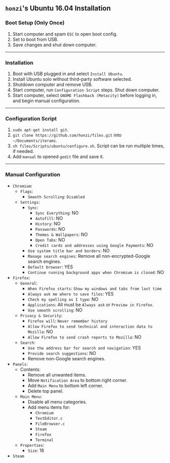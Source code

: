 `honzi`'s Ubuntu 16.04 Installation
-----------------------------------

### Boot Setup (Only Once)

1. Start computer and spam `ESC` to open boot config.
2. Set to boot from USB.
3. Save changes and shut down computer.

---

### Installation

1. Boot with USB plugged in and select `Install Ubuntu`.
2. Install Ubuntu solo without third-party software selected.
3. Shutdown computer and remove USB.
4. Start computer, run `Configuration Script` steps. Shut down computer.
5. Start computer, select `GNOME Flashback (Metacity)` before logging in, and begin manual configuration.

---

### Configuration Script

1. `sudo apt-get install git`.
2. `git clone https://github.com/honzi/files.git` into `~/Documents/iterami`.
3. `sh files/Scripts/ubuntu/configure.sh`. Script can be run multiple times, if needed.
4. Add `manual` to opened `gedit` file and save it.

---

### Manual Configuration

* `Chromium`:
  * `Flags`:
    * `Smooth Scrolling`: `Disabled`
  * `Settings`:
    * `Sync`:
      * `Sync Everything`: NO
      * `Autofill`: NO
      * `History`: NO
      * `Passwords`: NO
      * `Themes & Wallpapers`: NO
      * `Open Tabs`: NO
      * `Credit cards and addresses using Google Payments`: NO
    * `Use system title bar and borders`: NO
    * `Manage search engines`: Remove all non-encrypted-Google search engines.
    * `Default browser`: YES
    * `Continue running background apps when Chromium is closed`: NO
* `Firefox`:
  * `General`:
    * `When Firefox starts`: `Show my windows and tabs from last time`
    * `Always ask me where to save files`: YES
    * `Check my spelling as I type`: NO
    * `Applications`: All must be `Always ask` or `Preview in Firefox`.
    * `Use smooth scrolling`: NO
  * `Privacy & Security`:
    * `Firefox will`: `Never remember history`
    * `Allow Firefox to send technical and interaction data to Mozilla`: NO
    * `Allow Firefox to send crash reports to Mozilla`: NO
  * `Search`:
    * `Use the address bar for search and navigation`: YES
    * `Provide search suggestions`: NO
    * Remove non-Google search engines.
* `Panels`:
  * Contents:
    * Remove all unwanted items.
    * Move `Notification Area` to bottom right corner.
    * Add `Main Menu` to bottom left corner.
    * Delete top panel.
  * `Main Menu`:
    * Disable all menu categories.
    * Add menu items for:
      * `Chromium`
      * `TextEditor.c`
      * `FileBrowser.c`
      * `Steam`
      * `Firefox`
      * `Terminal`
  * `Properties`:
    * `Size`: 16
* `Steam`
